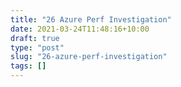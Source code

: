 ```yaml
---
title: "26 Azure Perf Investigation"
date: 2021-03-24T11:48:16+10:00
draft: true
type: "post"
slug: "26-azure-perf-investigation"
tags: []
---
```




<!--more-->  

